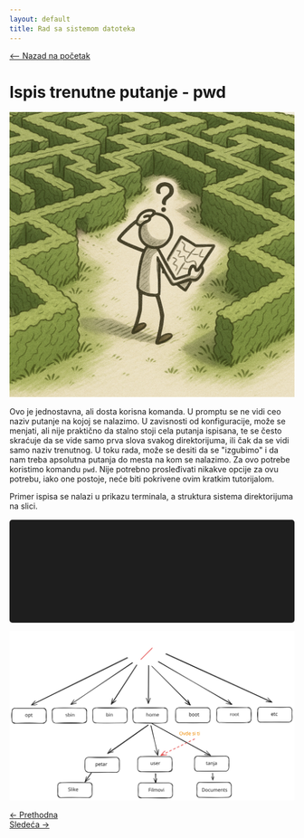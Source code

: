 ```yaml
---
layout: default
title: Rad sa sistemom datoteka
---
```


<link rel="stylesheet" href="/UNIX-beginner-course/assets/css/custom.css">

<div style="margin-bottom: 1em;">
  <a href="/UNIX-beginner-course/" class="button-nav">⟵ Nazad na početak</a>
</div>

# Ispis trenutne putanje - pwd

![Lost](../assets/diagrams/lost_figure.png)

Ovo je jednostavna, ali dosta korisna komanda. U promptu se ne vidi ceo naziv putanje na kojoj se nalazimo. U zavisnosti od konfiguracije, može se menjati, ali nije praktično da stalno stoji cela putanja ispisana, te se često skraćuje da se vide samo prva slova svakog direktorijuma, ili čak da se vidi samo naziv trenutnog. U toku rada, može se desiti da se "izgubimo" i da nam treba apsolutna putanja do mesta na kom se nalazimo. Za ovo potrebe koristimo komandu `pwd`. Nije potrebno prosleđivati nikakve opcije za ovu potrebu, iako one postoje, neće biti pokrivene ovim kratkim tutorijalom.

Primer ispisa se nalazi u prikazu terminala, a struktura sistema direktorijuma na slici. 

<div id="terminal"></div>

![pwd_figure](../assets/diagrams/pwd_figure.svg)


<div class="nav-buttons-wrapper">
  <div class="nav-left">
    <a href="2-filesystem_functions.html" class="button-nav">← Prethodna</a>
  </div>
  <div class="nav-right">
    <a href="2_2-cd.html" class="button-nav">Sledeća →</a>
  </div>
</div>

<script>
  const lines = [
    "user@users-laptop:$ pwd",
    "/home/petar/Filmovi"
  ];

  const terminal = document.getElementById("terminal");
  let lineIndex = 0;

  function typeLine(line, i = 0) {
    if (i < line.length) {
      terminal.innerHTML += line[i];
      setTimeout(() => typeLine(line, i + 1), 40);
    } else {
      terminal.innerHTML += "<br>";
      lineIndex++;
      if (lineIndex < lines.length) {
        setTimeout(() => typeLine(lines[lineIndex]), 500);
      }
    }
  }

  document.addEventListener("DOMContentLoaded", () => {
    typeLine(lines[lineIndex]);
  });
</script>

<style>
  #terminal {
    background: #1e1e1e;
    color: #00ff00;
    font-family: monospace;
    padding: 1rem;
    white-space: pre-wrap;
    font-size: 1rem;
    border-radius: 5px;
    margin-top: 1rem;
    min-height: 150px;
  }
</style>